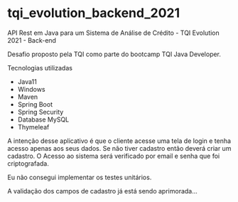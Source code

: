 # tqi_evolution_backend_2021
API Rest em Java para um Sistema de Análise de Crédito - TQI Evolution 2021 - Back-end

Desafio proposto pela TQI como parte do bootcamp TQI Java Developer.

Tecnologias utilizadas

* Java11
* Windows
* Maven
* Spring Boot
* Spring Security
* Database MySQL
* Thymeleaf

A intenção desse aplicativo é que o cliente acesse uma tela de login e tenha acesso apenas aos seus dados.
Se não tiver cadastro então deverá criar um cadastro.
O Acesso ao sistema será verificado por email e senha que foi criptografada.

Eu não consegui implementar os testes unitários. 

A validação dos campos de cadastro já está sendo aprimorada...


